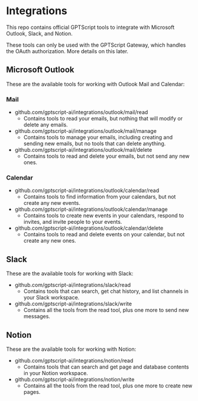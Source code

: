 # Integrations

This repo contains official GPTScript tools to integrate with Microsoft Outlook, Slack, and Notion.

These tools can only be used with the GPTScript Gateway, which handles the OAuth authorization. More details on this later.

## Microsoft Outlook

These are the available tools for working with Outlook Mail and Calendar:

### Mail

- github.com/gptscript-ai/integrations/outlook/mail/read
  - Contains tools to read your emails, but nothing that will modify or delete any emails.
- github.com/gptscript-ai/integrations/outlook/mail/manage
  - Contains tools to manage your emails, including creating and sending new emails, but no tools that can delete anything.
- github.com/gptscript-ai/integrations/outlook/mail/delete
  - Contains tools to read and delete your emails, but not send any new ones.

### Calendar

- github.com/gptscript-ai/integrations/outlook/calendar/read
  - Contains tools to find information from your calendars, but not create any new events.
- github.com/gptscript-ai/integrations/outlook/calendar/manage
  - Contains tools to create new events in your calendars, respond to invites, and invite people to your events.
- github.com/gptscript-ai/integrations/outlook/calendar/delete
  - Contains tools to read and delete events on your calendar, but not create any new ones.

## Slack

These are the available tools for working with Slack:

- github.com/gptscript-ai/integrations/slack/read
  - Contains tools that can search, get chat history, and list channels in your Slack workspace.
- github.com/gptscript-ai/integrations/slack/write
  - Contains all the tools from the read tool, plus one more to send new messages.

## Notion

These are the available tools for working with Notion:

- github.com/gptscript-ai/integrations/notion/read
  - Contains tools that can search and get page and database contents in your Notion workspace.
- github.com/gptscript-ai/integrations/notion/write
  - Contains all the tools from the read tool, plus one more to create new pages.
